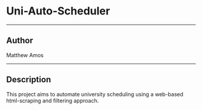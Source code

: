# Uni-Auto-Scheduler

---
## Author
Matthew Amos

---
## Description
This project aims to automate university scheduling using a web-based html-scraping and filtering approach.
